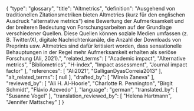 {
    "type": "glossary",
    "title": "Altmetrics",
    "definition": "Ausgehend von traditionellen Zitationsmetriken bieten Altmetrics (kurz für den englischen Ausdruck \"alternative metrics\") eine Bewertung der Aufmerksamkeit und der breiteren Bedeutung von Forschungsarbeiten auf der Grundlage verschiedener Quellen. Diese Quellen können soziale Medien umfassen (z. B. Twitter/X), digitale Nachrichtenkanäle, die Anzahl der Downloads von Preprints usw. Altmetrics sind dafür kritisiert worden, dass sensationelle Behauptungen in der Regel mehr Aufmerksamkeit erhalten als seriöse Forschung (Ali, 2021).",
    "related_terms": [
        "Academic impact",
        "Alternative metrics",
        "Bibliometrics",
        "H-index",
        "Impact assessment",
        "Journal impact factor"
    ],
    "references": [
        "Ali2021",
        "GalliganDyasCorreia2013"
    ],
    "alt_related_terms": [
        null
    ],
    "drafted_by": [
        "Mirela Zaneva"
    ],
    "reviewed_by": [
        "Ali H. Al-Hoorie",
        "Charlotte R. Pennington",
        "Birgit Schmidt",
        "Flávio Azevedo"
    ],
    "language": "german",
    "translated_by": [
        "Susanne Vogel"
    ],
    "translation_reviewed_by": [
        "Helena Hartmann",
        "Jennifer Mattschey"
    ]
}